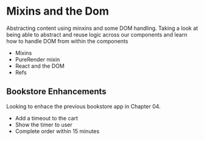 # Mixins and the Dom

Abstracting content using minxins and some DOM handling.
Taking a look at being able to abstract and reuse logic across our components and learn how to handle DOM from within the components

* Mixins
* PureRender mixin
* React and the DOM
* Refs

## Bookstore Enhancements

Looking to enhace the previous bookstore app in Chapter 04.

* Add a timeout to the cart
* Show the timer to user
* Complete order within 15 minutes